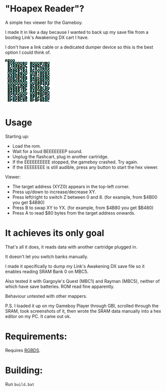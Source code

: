 # "Hoapex Reader"?

A simple hex viewer for the Gameboy.

I made it in like a day because I wanted to back up my save file from a bootleg Link's Awakening DX cart I have.

I don't have a link cable or a dedicated dumper device so this is the best option I could think of.

![screenshot of the hex viewer](https://github.com/Hope-Upstairs/hoapex-reader/blob/main/GBI00019.PNG)

# Usage

Starting up:

- Load the rom.
- Wait for a loud BEEEEEEEP sound.
- Unplug the flashcart, plug in another cartridge.
- If the EEEEEEEEEE stopped, the gameboy crashed. Try again.
- If the EEEEEEEE is still audible, press any button to start the hex viewer.

Viewer:
- The target address (XYZ0) appears in the top-left corner.
- Press up/down to increase/decrease XY.
- Press left/right to switch Z between 0 and 8. (for example, from $4B00 you get $4B80)
- Press B to swap XY to YX. (for example, from $4B80 you get $B480)
- Press A to read $80 bytes from the target address onwards.

# It achieves its only goal

That's all it does, it reads data with another cartridge plugged in.

It doesn't let you switch banks manually.

I made it specifically to dump my Link's Awakening DX save file so it enables reading SRAM Bank 0 on MBC5.

Also tested it with Gargoyle's Quest (MBC1) and Rayman (MBC5), neither of which have save batteries. ROM read fine apparently.

Behaviour untested with other mappers.

P.S. I loaded it up on my Gameboy Player through GBI, scrolled through the SRAM, took screenshots of it, then wrote the SRAM data manually into a hex editor on my PC. It came out ok.

# Requirements:

Requires [RGBDS](https://github.com/gbdev/rgbds/).

# Building:

Run `build.bat`
